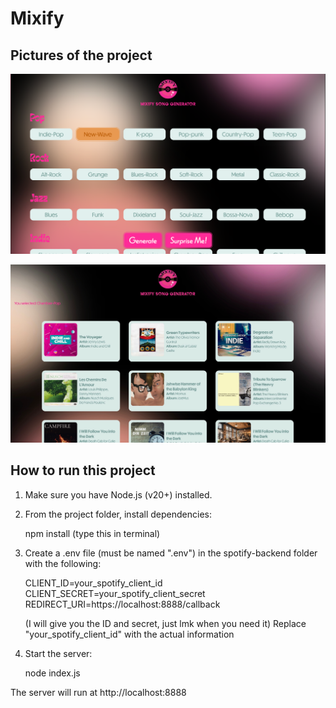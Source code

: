 # Mixify

## Pictures of the project
![img_1.png](img_1.png)

![img.png](img.png)

## How to run this project

1. Make sure you have Node.js (v20+) installed.

2. From the project folder, install dependencies:

   npm install (type this in terminal)

3. Create a .env file (must be named ".env") in the spotify-backend folder with the following:

   CLIENT_ID=your_spotify_client_id
   CLIENT_SECRET=your_spotify_client_secret
   REDIRECT_URI=https://localhost:8888/callback
    
   (I will give you the ID and secret, just lmk when you need it)
   Replace "your_spotify_client_id" with the actual information

4. Start the server:

   node index.js

The server will run at http://localhost:8888
